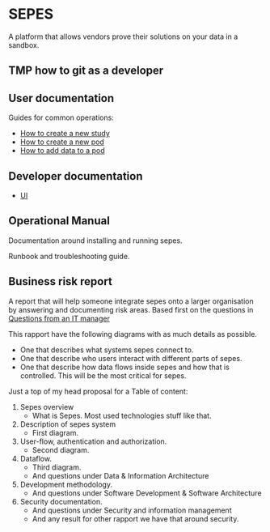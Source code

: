 # SEPES
A platform that allows vendors prove their solutions on your data in a sandbox.

## TMP how to git as a developer

## User documentation
Guides for common operations:
- [How to create a new study](./Docs/how-to-add-data-to-a-pod.md)
- [How to create a new pod](how-to-create-a-new-pod.md)
- [How to add data to a pod](how-to-create-a-new-study.md)

## Developer documentation

- [UI](./Docs/UI/)



## Operational Manual
Documentation around installing and running sepes.

Runbook and troubleshooting guide.

## Business risk report
A report that will help someone integrate sepes onto a larger organisation by answering and documenting risk areas.
Based first on the questions in [Questions from an IT manager](https://github.com/equinor/sepes/wiki/Questions-from-an-IT-manager)

This rapport have the following diagrams with as much details as possible.
* One that describes what systems sepes connect to.
* One that describe who users interact with different parts of sepes.
* One that describe how data flows inside sepes and how that is controlled. This will be the most critical for sepes.

Just a top of my head proposal for a Table of content:
1. Sepes overview
   * What is Sepes. Most used technologies stuff like that.
2. Description of sepes system
   * First diagram.
3. User-flow, authentication and authorization.
   * Second diagram.
4. Dataflow.
   * Third diagram.
   * And questions under Data & Information Architecture
5. Development methodology.
   * And questions under Software Development & Software Architecture
6. Security documentation.
   * And questions under Security and information management
   * And any result for other rapport we have that around security.




